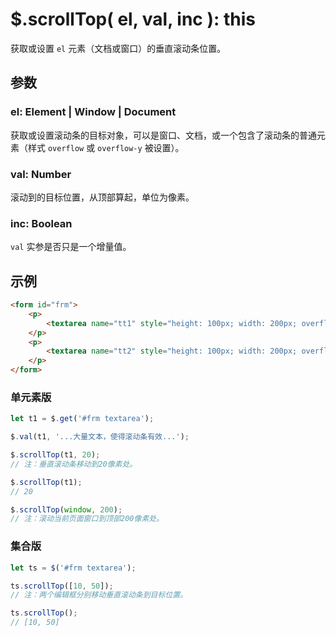 # $.scrollTop( el, val, inc ): this

获取或设置 `el` 元素（文档或窗口）的垂直滚动条位置。


## 参数

### el: Element | Window | Document

获取或设置滚动条的目标对象，可以是窗口、文档，或一个包含了滚动条的普通元素（样式 `overflow` 或 `overflow-y` 被设置）。


### val: Number

滚动到的目标位置，从顶部算起，单位为像素。


### inc: Boolean

`val` 实参是否只是一个增量值。


## 示例

```html
<form id="frm">
    <p>
        <textarea name="tt1" style="height: 100px; width: 200px; overflow: scroll;">第一个编辑框。</textarea>
    </p>
    <p>
        <textarea name="tt2" style="height: 100px; width: 200px; overflow: scroll;">The second editbox.</textarea>
    </p>
</form>
```


### 单元素版

```js
let t1 = $.get('#frm textarea');

$.val(t1, '...大量文本，使得滚动条有效...');

$.scrollTop(t1, 20);
// 注：垂直滚动条移动到20像素处。

$.scrollTop(t1);
// 20

$.scrollTop(window, 200);
// 注：滚动当前页面窗口到顶部200像素处。
```


### 集合版

```js
let ts = $('#frm textarea');

ts.scrollTop([10, 50]);
// 注：两个编辑框分别移动垂直滚动条到目标位置。

ts.scrollTop();
// [10, 50]
```
